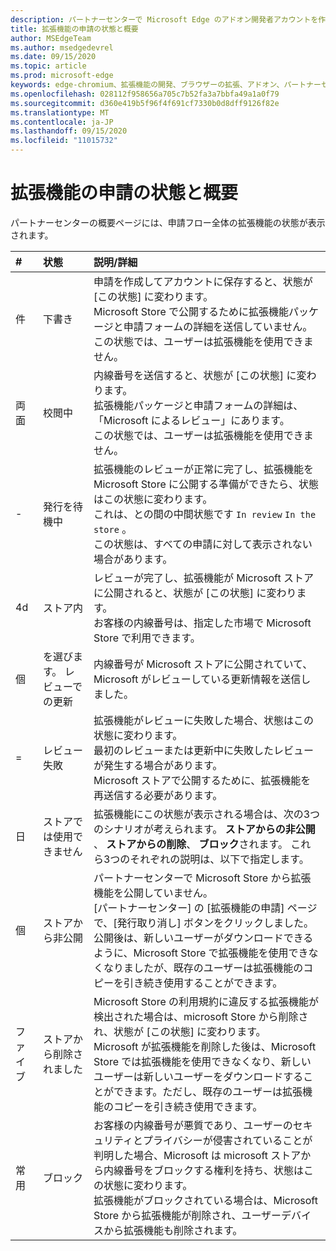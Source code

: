 ```yaml
---
description: パートナーセンターで Microsoft Edge のアドオン開発者アカウントを作成する手順。
title: 拡張機能の申請の状態と概要
author: MSEdgeTeam
ms.author: msedgedevrel
ms.date: 09/15/2020
ms.topic: article
ms.prod: microsoft-edge
keywords: edge-chromium、拡張機能の開発、ブラウザーの拡張、アドオン、パートナーセンター、開発者
ms.openlocfilehash: 028112f958656a705c7b52fa3a7bbfa49a1a0f79
ms.sourcegitcommit: d360e419b5f96f4f691cf7330b0d8dff9126f82e
ms.translationtype: MT
ms.contentlocale: ja-JP
ms.lasthandoff: 09/15/2020
ms.locfileid: "11015732"
---
```

# 拡張機能の申請の状態と概要  

パートナーセンターの概要ページには、申請フロー全体の拡張機能の状態が表示されます。  

| # |  状態 |  説明/詳細 |  
|:--- |:--- |:--- |  
| 件 |  下書き |  申請を作成してアカウントに保存すると、状態が [この状態] に変わります。  <br />  Microsoft Store で公開するために拡張機能パッケージと申請フォームの詳細を送信していません。  <br />  この状態では、ユーザーは拡張機能を使用できません。  |  
| 両面|  校閲中 |  内線番号を送信すると、状態が [この状態] に変わります。  <br />  拡張機能パッケージと申請フォームの詳細は、「Microsoft によるレビュー」にあります。  <br />  この状態では、ユーザーは拡張機能を使用できません。  |  
| -|  発行を待機中 |  拡張機能のレビューが正常に完了し、拡張機能を Microsoft Store に公開する準備ができたら、状態はこの状態に変わります。  <br />  これは、との間の中間状態です `In review` `In the store` 。  <br />  この状態は、すべての申請に対して表示されない場合があります。  |  
| 4d|  ストア内 |  レビューが完了し、拡張機能が Microsoft ストアに公開されると、状態が [この状態] に変わります。  <br />  お客様の内線番号は、指定した市場で Microsoft Store で利用できます。  |  
| 個 |  を選びます。  レビューでの更新 |  内線番号が Microsoft ストアに公開されていて、Microsoft がレビューしている更新情報を送信しました。  |  
| = |  レビュー失敗 |  拡張機能がレビューに失敗した場合、状態はこの状態に変わります。  <br />  最初のレビューまたは更新中に失敗したレビューが発生する場合があります。  <br />  Microsoft ストアで公開するために、拡張機能を再送信する必要があります。  |  
| 日 |  ストアでは使用できません |  拡張機能にこの状態が表示される場合は、次の3つのシナリオが考えられます。  **ストアからの非公開** 、 **ストアからの削除**、 **ブロック**されます。  これら3つのそれぞれの説明は、以下で指定します。  |  
| 個 |  ストアから非公開 |  パートナーセンターで Microsoft Store から拡張機能を公開していません。  <br />  [パートナーセンター] の [拡張機能の申請] ページで、[発行取り消し] ボタンをクリックしました。  <br />  公開後は、新しいユーザーがダウンロードできるように、Microsoft Store で拡張機能を使用できなくなりましたが、既存のユーザーは拡張機能のコピーを引き続き使用することができます。  |  
| ファイブ |  ストアから削除されました |  Microsoft Store の利用規約に違反する拡張機能が検出された場合は、microsoft Store から削除され、状態が [この状態] に変わります。  <br />  Microsoft が拡張機能を削除した後は、Microsoft Store では拡張機能を使用できなくなり、新しいユーザーは新しいユーザーをダウンロードすることができます。ただし、既存のユーザーは拡張機能のコピーを引き続き使用できます。  |  
| 常用 |  ブロック |  お客様の内線番号が悪質であり、ユーザーのセキュリティとプライバシーが侵害されていることが判明した場合、Microsoft は microsoft ストアから内線番号をブロックする権利を持ち、状態はこの状態に変わります。  <br />  拡張機能がブロックされている場合は、Microsoft Store から拡張機能が削除され、ユーザーデバイスから拡張機能も削除されます。  |  
